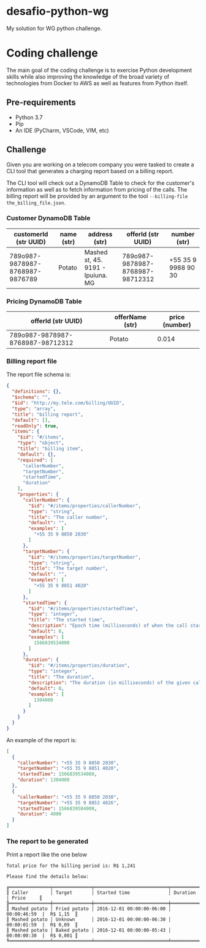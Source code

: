 # desafio-python-wg

My solution for WG python challenge.


# Coding challenge

The main goal of the coding challenge is to exercise Python development skills while also improving the knowledge of the broad variety of technologies from Docker to AWS as well as features from Python itself.

## Pre-requirements

- Python 3.7
- Pip
- An IDE (PyCharm, VSCode, VIM, etc)

## Challenge

Given you are working on a telecom company you were tasked to create a CLI tool that generates a charging report based on a billing report.

The CLI tool will check out a DynamoDB Table to check for the customer's information as well as to fetch information from pricing of the calls. The billing report will be provided by an argument to the tool `--billing-file the_billing_file.json`.

### Customer DynamoDB Table

| customerId (str UUID)           | name (str) | address (str)                     | offerId (str UUID)               | number (str)        |
| ------------------------------- | ---------- | --------------------------------- | -------------------------------- | ------------------- |
| 789o987-9878987-8768987-9876789 | Potato     | Mashed st, 45. 9191 - Ipuiuna. MG | 789o987-9878987-8768987-98712312 | +55 35 9 9988 90 30 |


### Pricing DynamoDB Table

| offerId (str UUID)               | offerName (str) | price (number) |
| -------------------------------- | --------------- | -------------- |
| 789o987-9878987-8768987-98712312 | Potato          | 0.014          |


### Billing report file

The report file schema is:

```json
{
  "definitions": {},
  "$schema": "",
  "$id": "http://my.tele.com/billing/UUID",
  "type": "array",
  "title": "billing report",
  "default": [],
  "readOnly": true,
  "items": {
    "$id": "#/items",
    "type": "object",
    "title": "billing item",
    "default": {},
    "required": [
      "callerNumber",
      "targetNumber",
      "startedTime",
      "duration"
    ],
    "properties": {
      "callerNumber": {
        "$id": "#/items/properties/callerNumber",
        "type": "string",
        "title": "The caller number",
        "default": "",
        "examples": [
          "+55 35 9 8850 2030"
        ]
      },
      "targetNumber": {
        "$id": "#/items/properties/targetNumber",
        "type": "string",
        "title": "The target number",
        "default": "",
        "examples": [
          "+55 35 9 8851 4020"
        ]
      },
      "startedTime": {
        "$id": "#/items/properties/startedTime",
        "type": "integer",
        "title": "The started time",
        "description": "Epoch time (milliseconds) of when the call started",
        "default": 0,
        "examples": [
          1566839534000
        ]
      },
      "duration": {
        "$id": "#/items/properties/duration",
        "type": "integer",
        "title": "The duration",
        "description": "The duration (in milliseconds) of the given call",
        "default": 0,
        "examples": [
          1304000
        ]
      }
    }
  }
}
```

An example of the report is:

```json
[
  {
    "callerNumber": "+55 35 9 8850 2030",
    "targetNumber": "+55 35 9 8851 4020",
    "startedTime": 1566839534000,
    "duration": 1304000
  },
  {
    "callerNumber": "+55 35 9 8850 2030",
    "targetNumber": "+55 35 9 8853 4026",
    "startedTime": 1566839584000,
    "duration": 4000
  }
]
```

### The report to be generated

Print a report like the one below

```
Total price for the billing period is: R$ 1,241

Please find the details below:

╔═══════════════╤══════════════╤═══════════════════════════╤══════════════════════════╗
║ Caller        │ Target       │ Started time              │ Duration     | Price     ║
╠═══════════════╪══════════════╪═══════════════════════════╪══════════════════════════╣
║ Mashed potato │ Fried potato │ 2016-12-01 00:00:00-06:00 │ 00:00:46:59  |  R$ 1,15  ║
║ Mashed potato │ Unknown      │ 2016-12-01 00:00:00-06:30 │ 00:00:01:59  |  R$ 0,09  ║
║ Mashed potato │ Baked potato │ 2016-12-01 00:00:00-05:43 │ 00:00:00:30  |  R$ 0,001 ║
╚═══════════════╧══════════════╧═══════════════════════════╧══════════════╧═══════════╝
```
